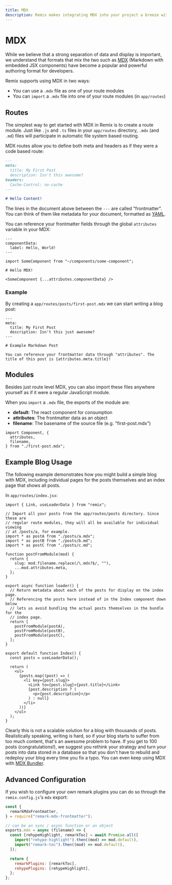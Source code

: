 ```yaml
---
title: MDX
description: Remix makes integrating MDX into your project a breeze with built in routes and "import" support.
---
```


# MDX

While we believe that a strong separation of data and display is important, we understand that formats that mix the two such as [MDX](https://mdxjs.com/) (Markdown with embedded JSX components) have become a popular and powerful authoring format for developers.

Remix supports using MDX in two ways:

- You can use a `.mdx` file as one of your route modules
- You can `import` a `.mdx` file into one of your route modules (in `app/routes`)

## Routes

The simplest way to get started with MDX in Remix is to create a route module. Just like `.js` and `.ts` files in your `app/routes` directory, `.mdx` (and `.md`) files will participate in automatic file system based routing.

MDX routes allow you to define both meta and headers as if they were a code based route:

```md
---
meta:
  title: My First Post
  description: Isn't this awesome?
headers:
  Cache-Control: no-cache
---

# Hello Content!
```

The lines in the document above between the `---` are called "frontmatter". You can think of them like metadata for your document, formatted as [YAML](https://yaml.org/).

You can reference your frontmatter fields through the global `attributes` variable in your MDX:

```mdx
---
componentData:
  label: Hello, World!
---

import SomeComponent from "~/components/some-component";

# Hello MDX!

<SomeComponent {...attributes.componentData} />
```

### Example

By creating a `app/routes/posts/first-post.mdx` we can start writing a blog post:

```mdx
---
meta:
  title: My First Post
  description: Isn't this just awesome?
---

# Example Markdown Post

You can reference your frontmatter data through "attributes". The title of this post is {attributes.meta.title}!
```

## Modules

Besides just route level MDX, you can also import these files anywhere yourself as if it were a regular JavaScript module.

When you `import` a `.mdx` file, the exports of the module are:

- **default**: The react component for consumption
- **attributes**: The frontmatter data as an object
- **filename**: The basename of the source file (e.g. "first-post.mdx")

```tsx
import Component, {
  attributes,
  filename,
} from "./first-post.mdx";
```

## Example Blog Usage

The following example demonstrates how you might build a simple blog with MDX, including individual pages for the posts themselves and an index page that shows all posts.

In `app/routes/index.jsx`:

```tsx
import { Link, useLoaderData } from "remix";

// Import all your posts from the app/routes/posts directory. Since these are
// regular route modules, they will all be available for individual viewing
// at /posts/a, for example.
import * as postA from "./posts/a.mdx";
import * as postB from "./posts/b.md";
import * as postC from "./posts/c.md";

function postFromModule(mod) {
  return {
    slug: mod.filename.replace(/\.mdx?$/, ""),
    ...mod.attributes.meta,
  };
}

export async function loader() {
  // Return metadata about each of the posts for display on the index page.
  // Referencing the posts here instead of in the Index component down below
  // lets us avoid bundling the actual posts themselves in the bundle for the
  // index page.
  return [
    postFromModule(postA),
    postFromModule(postB),
    postFromModule(postC),
  ];
}

export default function Index() {
  const posts = useLoaderData();

  return (
    <ul>
      {posts.map((post) => (
        <li key={post.slug}>
          <Link to={post.slug}>{post.title}</Link>
          {post.description ? (
            <p>{post.description}</p>
          ) : null}
        </li>
      ))}
    </ul>
  );
}
```

Clearly this is not a scalable solution for a blog with thousands of posts. Realistically speaking, writing is hard, so if your blog starts to suffer from too much content, that's an awesome problem to have. If you get to 100 posts (congratulations!), we suggest you rethink your strategy and turn your posts into data stored in a database so that you don't have to rebuild and redeploy your blog every time you fix a typo. You can even keep using MDX with [MDX Bundler](https://github.com/kentcdodds/mdx-bundler).

## Advanced Configuration

If you wish to configure your own remark plugins you can do so through the `remix.config.js`'s `mdx` export:

```js
const {
  remarkMdxFrontmatter,
} = require("remark-mdx-frontmatter");

// can be an sync / async function or an object
exports.mdx = async (filename) => {
  const [rehypeHighlight, remarkToc] = await Promise.all([
    import("rehype-highlight").then((mod) => mod.default),
    import("remark-toc").then((mod) => mod.default),
  ]);

  return {
    remarkPlugins: [remarkToc],
    rehypePlugins: [rehypeHighlight],
  };
};
```
